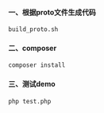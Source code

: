 #### 一、根据proto文件生成代码

```shell
build_proto.sh
```



#### 二、composer

```shell
composer install
```



#### 三、测试demo

```shell
php test.php
```

